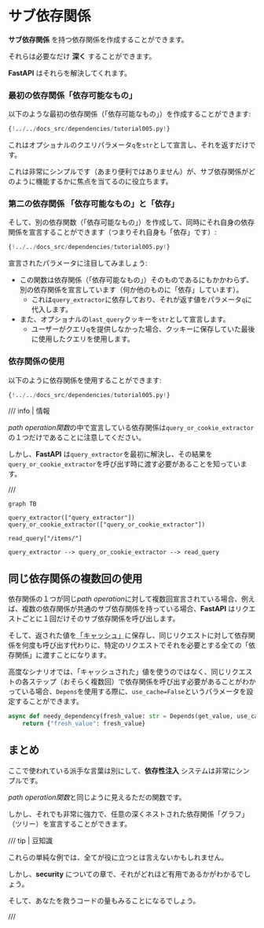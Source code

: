 # サブ依存関係

**サブ依存関係** を持つ依存関係を作成することができます。

それらは必要なだけ **深く** することができます。

**FastAPI** はそれらを解決してくれます。

### 最初の依存関係「依存可能なもの」

以下のような最初の依存関係（「依存可能なもの」）を作成することができます:

```Python hl_lines="8 9"
{!../../docs_src/dependencies/tutorial005.py!}
```

これはオプショナルのクエリパラメータ`q`を`str`として宣言し、それを返すだけです。

これは非常にシンプルです（あまり便利ではありません）が、サブ依存関係がどのように機能するかに焦点を当てるのに役立ちます。

### 第二の依存関係 「依存可能なもの」と「依存」

そして、別の依存関数（「依存可能なもの」）を作成して、同時にそれ自身の依存関係を宣言することができます（つまりそれ自身も「依存」です）:

```Python hl_lines="13"
{!../../docs_src/dependencies/tutorial005.py!}
```

宣言されたパラメータに注目してみましょう:

* この関数は依存関係（「依存可能なもの」）そのものであるにもかかわらず、別の依存関係を宣言しています（何か他のものに「依存」しています）。
    * これは`query_extractor`に依存しており、それが返す値をパラメータ`q`に代入します。
* また、オプショナルの`last_query`クッキーを`str`として宣言します。
    * ユーザーがクエリ`q`を提供しなかった場合、クッキーに保存していた最後に使用したクエリを使用します。

### 依存関係の使用

以下のように依存関係を使用することができます:

```Python hl_lines="21"
{!../../docs_src/dependencies/tutorial005.py!}
```

/// info | 情報

*path operation関数*の中で宣言している依存関係は`query_or_cookie_extractor`の１つだけであることに注意してください。

しかし、**FastAPI** は`query_extractor`を最初に解決し、その結果を`query_or_cookie_extractor`を呼び出す時に渡す必要があることを知っています。

///

```mermaid
graph TB

query_extractor(["query_extractor"])
query_or_cookie_extractor(["query_or_cookie_extractor"])

read_query["/items/"]

query_extractor --> query_or_cookie_extractor --> read_query
```

## 同じ依存関係の複数回の使用

依存関係の１つが同じ*path operation*に対して複数回宣言されている場合、例えば、複数の依存関係が共通のサブ依存関係を持っている場合、**FastAPI** はリクエストごとに１回だけそのサブ依存関係を呼び出します。

そして、返された値を<abbr title="計算された値・生成された値を保存するユーティリティまたはシステム、再計算する代わりに再利用するためのもの">「キャッシュ」</abbr>に保存し、同じリクエストに対して依存関係を何度も呼び出す代わりに、特定のリクエストでそれを必要とする全ての「依存関係」に渡すことになります。

高度なシナリオでは、「キャッシュされた」値を使うのではなく、同じリクエストの各ステップ（おそらく複数回）で依存関係を呼び出す必要があることがわかっている場合、`Depens`を使用する際に、`use_cache=False`というパラメータを設定することができます。

```Python hl_lines="1"
async def needy_dependency(fresh_value: str = Depends(get_value, use_cache=False)):
    return {"fresh_value": fresh_value}
```

## まとめ

ここで使われている派手な言葉は別にして、**依存性注入** システムは非常にシンプルです。

*path operation関数*と同じように見えるただの関数です。

しかし、それでも非常に強力で、任意の深くネストされた依存関係「グラフ」（ツリー）を宣言することができます。

/// tip | 豆知識

これらの単純な例では、全てが役に立つとは言えないかもしれません。

しかし、**security** についての章で、それがどれほど有用であるかがわかるでしょう。

そして、あなたを救うコードの量もみることになるでしょう。

///
